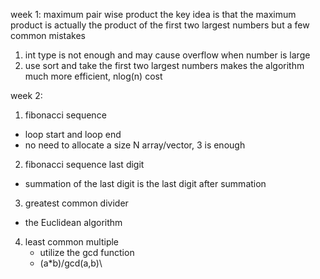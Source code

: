 week 1: maximum pair wise product
the key idea is that the maximum product is actually the product of the first two largest numbers
but a few common mistakes
1. int type is not enough and may cause overflow when number is large
2. use sort and take the first two largest numbers makes the algorithm much more efficient, nlog(n) cost

week 2:
1. fibonacci sequence
  - loop start and loop end
  - no need to allocate a size N array/vector, 3 is enough
2. fibonacci sequence last digit
  - summation of the last digit is the last digit after summation
3. greatest common divider
  - the  Euclidean algorithm
4. least common multiple
   - utilize the gcd function
   - \(a*b)/gcd(a,b)\
